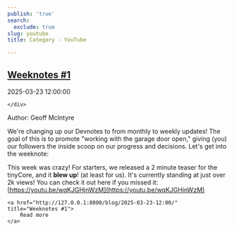 ```yaml
---
publish: 'true'
search:
  exclude: true
slug: youtube
title: Category - YouTube

---
```


<!--
  ~ MIT License
  ~
  ~ Copyright (c) 2023-2025 Maciej 'maQ' Kusz <maciej.kusz@gmail.com>
  ~
  ~ Permission is hereby granted, free of charge, to any person obtaining a copy
  ~ of this software and associated documentation files (the "Software"), to deal
  ~ in the Software without restriction, including without limitation the rights
  ~ to use, copy, modify, merge, publish, distribute, sublicense, and/or sell
  ~ copies of the Software, and to permit persons to whom the Software is
  ~ furnished to do so, subject to the following conditions:
  ~
  ~ The above copyright notice and this permission notice shall be included in all
  ~ copies or substantial portions of the Software.
  ~
  ~ THE SOFTWARE IS PROVIDED "AS IS", WITHOUT WARRANTY OF ANY KIND, EXPRESS OR
  ~ IMPLIED, INCLUDING BUT NOT LIMITED TO THE WARRANTIES OF MERCHANTABILITY,
  ~ FITNESS FOR A PARTICULAR PURPOSE AND NONINFRINGEMENT. IN NO EVENT SHALL THE
  ~ AUTHORS OR COPYRIGHT HOLDERS BE LIABLE FOR ANY CLAIM, DAMAGES OR OTHER
  ~ LIABILITY, WHETHER IN AN ACTION OF CONTRACT, TORT OR OTHERWISE, ARISING FROM,
  ~ OUT OF OR IN CONNECTION WITH THE SOFTWARE OR THE USE OR OTHER DEALINGS IN THE
  ~ SOFTWARE.
  -->


## [Weeknotes #1](http://127.0.0.1:8000/blog/2025-03-23-12:00/)

<!--suppress LongLine -->
<div class="post-extra">
    <div class="col">
        <p class="post-date">2025-03-23 12:00:00</p>
    </div>
    <div class="col">
    
    </div>
</div>

Author: Geoff McIntyre

We're changing up our Devnotes to from monthly to weekly updates! The goal of this is to promote "working with the garage door open," giving (you) our followers the inside scoop on our progress and decisions. Let's get into the weeknote:

This week was crazy! For starters, we released a 2 minute teaser for the tinyCore, and it **blew up**! (at least for us). It's currently standing at just over 2k views! You can check it out here if you missed it: [https://youtu.be/wqKJGHjnWzM](https://youtu.be/wqKJGHjnWzM)




<div class="post-link">

    <a href="http://127.0.0.1:8000/blog/2025-03-23-12:00/" title="Weeknotes #1">
        Read more
    </a>

</div>

